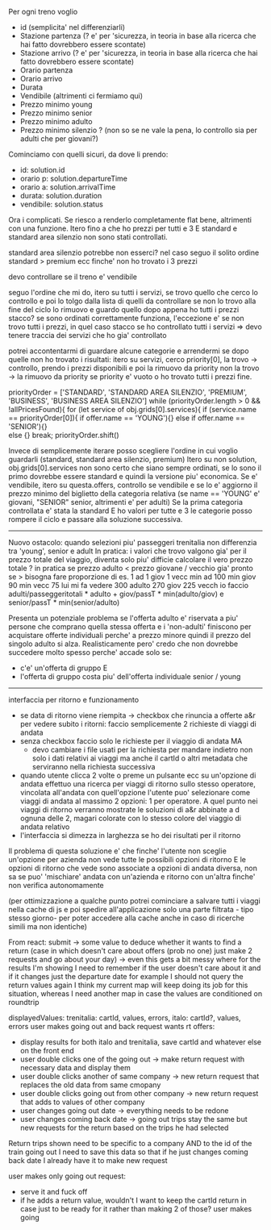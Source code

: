 Per ogni treno voglio
- id (semplicita' nel differenziarli)
- Stazione partenza (? e' per 'sicurezza, in teoria in base alla ricerca che hai fatto dovrebbero essere scontate)
- Stazione arrivo (? e' per 'sicurezza, in teoria in base alla ricerca che hai fatto dovrebbero essere scontate)
- Orario partenza
- Orario arrivo
- Durata
- Vendibile (altrimenti ci fermiamo qui)
- Prezzo minimo young
- Prezzo minimo senior
- Prezzo minimo adulto
- Prezzo minimo silenzio ? (non so se ne vale la pena, lo controllo sia per adulti che per giovani?)

Cominciamo con quelli sicuri, da dove li prendo:
- id: solution.id
- orario p: solution.departureTime
- orario a: solution.arrivalTime
- durata: solution.duration
- vendibile: solution.status

Ora i complicati. Se riesco a renderlo completamente flat bene, altrimenti con una funzione. 
Itero fino a che ho prezzi per tutti e 3 E standard e standard area silenzio non sono stati controllati.

standard area silenzio potrebbe non esserci? nel caso seguo il solito ordine standard > premium ecc finche' non ho trovato i 3 prezzi

devo controllare se il treno e' vendibile

seguo l'ordine che mi do, itero su tutti i servizi, 
 se trovo quello che cerco lo controllo e poi lo tolgo dalla lista di quelli da controllare
 se non lo trovo alla fine del ciclo lo rimuovo e guardo quello dopo
appena ho tutti i prezzi stacco? se sono ordinati correttamente funziona, l'eccezione e' se 
non trovo tutti i prezzi, in quel caso stacco se ho controllato tutti i servizi => devo tenere traccia dei servizi che ho gia' controllato

potrei accontentarmi di guardare alcune categorie e arrendermi se dopo quelle non ho trovato i risultati:
itero su servizi, cerco priority[0], 
 la trovo -> controllo, prendo i prezzi disponibili e poi la rimuovo da priority
 non la trovo -> la rimuovo da priority
se priority e' vuoto o ho trovato tutti i prezzi fine.

priorityOrder = ['STANDARD', 'STANDARD AREA SILENZIO', 'PREMIUM', 'BUSINESS', 'BUSINESS AREA SILENZIO'] 
while (priorityOrder.length > 0 && !allPricesFound){
	for (let service of obj.grids[0].services){
		if (service.name == priorityOrder[0]){
			if offer.name == 'YOUNG'){}	
			else if offer.name == 'SENIOR'){}	
			else {}
			break;
	priorityOrder.shift()




Invece di semplicemente iterare posso scegliere l'ordine in cui voglio guardarli (standard, standard area silenzio, premium)
 Itero su non solution, obj.grids[0].services
non sono certo che siano sempre ordinati, se lo sono il primo dovrebbe essere standard e quindi la versione piu' economica. 
Se e' vendibile, itero su questa.offers, controllo se vendibile e se lo e' aggiorno il prezzo minimo del biglietto della categoria relativa
(se name == 'YOUNG' e' giovani, "SENIOR" senior, altrimenti e' per adulti)
Se la prima categoria controllata e' stata la standard E ho valori per tutte e 3 le categorie posso rompere il ciclo e passare alla
soluzione successiva.


---

Nuovo ostacolo: quando selezioni piu' passeggeri trenitalia non differenzia tra 'young', senior e adult
In pratica: i valori che trovo valgono gia' per il prezzo totale del viaggio, diventa solo piu' difficie
calcolare il vero prezzo totale ? 
in pratica se prezzo adulto < prezzo giovane / vecchio gia' pronto
 se > bisogna fare proporzione di es. 1 ad 1 giov 1 vecc
 min ad 100
 min giov 90
 min vecc 75
 lui mi fa vedere 300 adulto
 270 giov
 225 vecch
 io faccio adulti/passeggeritotali * adulto + giov/passT * min(adulto/giov) e senior/passT * min(senior/adulto) 

Presenta un potenziale problema se l'offerta adulto e' riservata a piu' persone che comprano quella stessa offerta
e i 'non-adulti' finiscono per acquistare offerte individuali perche' a prezzo minore quindi il prezzo del singolo 
adulto si alza. Realisticamente pero' credo che non dovrebbe succedere molto spesso perche' accade solo se:
- c'e' un'offerta di gruppo E
- l'offerta di gruppo costa piu' dell'offerta individuale senior / young


---
interfaccia per ritorno e funzionamento

- se data di ritorno viene riempita -> checkbox che rinuncia a offerte a&r per vedere subito i ritorni: faccio semplicemente 2 richieste di viaggi di andata
- senza checkbox faccio solo le richieste per il viaggio di andata MA
   - devo cambiare i file usati per la richiesta per mandare indietro non solo i dati relativi ai viaggi ma anche il cartId o altri metadata che serviranno nella richiesta successiva
- quando utente clicca 2 volte o preme un pulsante ecc su un'opzione di andata effettuo una ricerca per viaggi di ritorno sullo stesso operatore, vincolata all'andata con quell'opzione
  l'utente puo' selezionare come viaggi di andata al massimo 2 opzioni: 1 per operatore. A quel punto nei viaggi di ritorno verranno mostrate le soluzioni di a&r abbinate a d ognuna delle 2,
  magari colorate con lo stesso colore del viaggio di andata relativo
- l'interfaccia si dimezza in larghezza se ho dei risultati per il ritorno

Il problema di questa soluzione e' che finche' l'utente non sceglie un'opzione per azienda non vede tutte le possibili opzioni di ritorno E le opzioni di ritorno che vede sono associate a opzioni
di andata diversa, non sa se puo' 'mischiare' andata con un'azienda e ritorno con un'altra finche' non verifica autonomamente

(per ottimizzazione a qualche punto potrei cominciare a salvare tutti i viaggi nella cache di js e poi spedire all'applicazione solo una parte filtrata - tipo stesso giorno- per poter accedere alla cache anche in caso 
di ricerche simili ma non identiche)


From react:
submit -> some value to deduce whether it wants to find a return
(case in which doesn't care about offers (prob no one) just make 2 requests and go about your day) -> even this gets a bit messy where for the results I'm showing I need to remember if the user doesn't care about it and if it changes just
the departure date for example I should not query the return values again
I think my current map will keep doing its job for this situation, whereas I need another map in case the values are conditioned on roundtrip

displayedValues: trenitalia: cartId, values, errors, italo: cartId?, values, errors
user makes going out and back request wants rt offers:
- display results for both italo and trenitalia, save cartId and whatever else on the front end
- user double clicks one of the going out -> make return request with necessary data and display them
- user double clicks another of same company -> new return request that replaces the old data from same cmopany
- user double clicks going out from other company -> new return request that adds to values of other company
- user changes going out date -> everything needs to be redone
- user changes coming back date -> going out trips stay the same but new requests for the return based on the trips he had selected 

Return trips shown need to be specific to a company AND to the id of the train going out I need to save this data so that if he just changes coming back date I already have it to make new request

user makes only going out request:
 - serve it and fuck off
 - if he adds a return value, wouldn't I want to keep the cartId return in case just to be ready for it rather than making 2 of those?
user makes going 